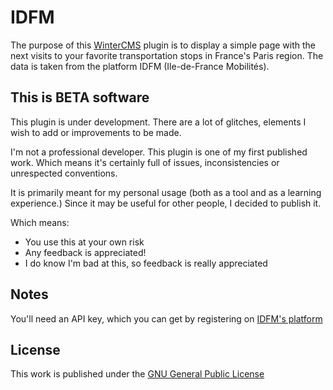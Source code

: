 # IDFM
The purpose of this [WinterCMS](http://wintercms.com) plugin is to display a simple page with the next visits to your favorite transportation stops in France's Paris region. The data is taken from the platform IDFM (Ile-de-France Mobilités).

## This is BETA software
This plugin is under development. There are a lot of glitches, elements I wish to add or improvements to be made.

I'm not a professional developer. This plugin is one of my first published work. Which means it's certainly full of issues, inconsistencies or unrespected conventions.

It is primarily meant for my personal usage (both as a tool and as a learning experience.) Since it may be useful for other people, I decided to publish it.

Which means:
* You use this at your own risk
* Any feedback is appreciated!
* I do know I'm bad at this, so feedback is really appreciated

## Notes
You'll need an API key, which you can get by registering on [IDFM's platform](http://api-lab-trone-stif.opendata.stif.info/)

## License
This work is published under the [GNU General Public License](https://www.gnu.org/licenses/gpl.html)
